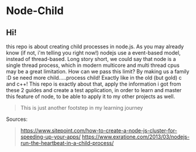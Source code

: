# Node-Child

## Hi!
this repo is about creating child processes in node.js.
As you may already know (if not, i'm telling you right now!) nodejs use a event-based model, instead of thread-based. 
Long story short, we could say that node is a single thread process, which in modern multicore and multi thread cpus may be a great limitation. How can we pass this limit? By making us a family :D se need more child.....process child! Exactly like in the old (but gold) c and c++! This repo is exactly about that, apply the information i got from these 2 guides and create a test application, in order to learn and master this feature of node, to be able to apply it to my other projects as well.

> This is just another footstep in my learning journey

Sources: 
> https://www.sitepoint.com/how-to-create-a-node-js-cluster-for-speeding-up-your-apps/
> https://www.exratione.com/2013/03/nodejs-run-the-heartbeat-in-a-child-process/
